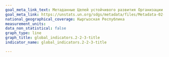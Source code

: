 ```yaml
---
goal_meta_link_text: Метаданные Целей устойчивого развития Организации Объединённых Наций (pdf 894kB)
goal_meta_link: https://unstats.un.org/sdgs/metadata/files/Metadata-02-02-03.pdf
national_geographical_coverage: Кыргызская Республика
measurement_units:
data_non_statistical: false
graph_type: line
graph_title: global_indicators.2-2-3-title
indicator_name: global_indicators.2-2-3-title

---
```

